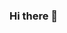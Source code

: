 ### Hi there 👋

<!--
###My name is Alexander, I'm a beginner developer

###Currently I am actively studying new platforms, frameworks and libraries

###I have a higher education as a software engineer in the field of 09.03.01 Informatics and Computer Science, received it at the Federal State Budgetary Educational Institution of Higher Education National Research University Moscow Power Engineering Institute

###For six months he worked as a software engineer at the Energomera JSC enterprise, optimizing the testing process in production. Developed automated tests in C#, worked with unit tests

###I'm currently looking for a job

-->
